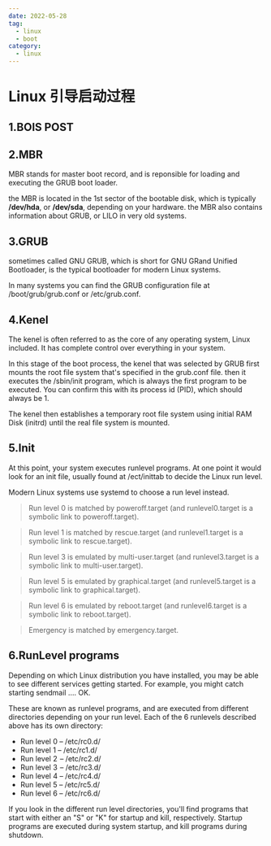 ```yaml
---
date: 2022-05-28
tag:
  - linux
  - boot
category:
  - linux
---
```


# Linux 引导启动过程

## 1.BOIS POST

## 2.MBR

MBR stands for master boot record, and is reponsible for loading and executing the GRUB boot loader.

the MBR is located in the 1st sector of the bootable disk, which is typically **/dev/hda**, or **/dev/sda**, depending on your hardware. the MBR also contains information about GRUB, or LILO in very old systems.

## 3.GRUB

sometimes called GNU GRUB, which is short for GNU GRand Unified Bootloader, is the typical bootloader for modern Linux systems.

In many systems you can find the GRUB configuration file at /boot/grub/grub.conf or /etc/grub.conf.

## 4.Kenel

The kenel is often referred to as the core of any operating system, Linux included. It has complete control over everything in your system.

In this stage of the boot process, the kenel that was selected by GRUB first mounts the root file system that's specified in the grub.conf file. then it executes the /sbin/init program, which is always the first program to be executed. You can confirm this with its process id (PID), which should always be 1.

The kenel then establishes a temporary root file system using initial RAM Disk (initrd) until the real file system is mounted.

## 5.Init

At this point, your system executes runlevel programs. At one point it would look for an init file, usually found at /ect/inittab to decide the Linux run level.

Modern Linux systems use systemd to choose a run level instead.

> Run level 0 is matched by poweroff.target (and runlevel0.target is a symbolic link to poweroff.target).

> Run level 1 is matched by rescue.target (and runlevel1.target is a symbolic link to rescue.target).

> Run level 3 is emulated by multi-user.target (and runlevel3.target is a symbolic link to multi-user.target).

> Run level 5 is emulated by graphical.target (and runlevel5.target is a symbolic link to graphical.target).

> Run level 6 is emulated by reboot.target (and runlevel6.target is a symbolic link to reboot.target).

> Emergency is matched by emergency.target.

## 6.RunLevel programs

Depending on which Linux distribution you have installed, you may be able to see different services getting started. For example, you might catch starting sendmail …. OK.

These are known as runlevel programs, and are executed from different directories depending on your run level. Each of the 6 runlevels described above has its own directory:

- Run level 0 – /etc/rc0.d/
- Run level 1 – /etc/rc1.d/
- Run level 2  – /etc/rc2.d/
- Run level 3  – /etc/rc3.d/
- Run level 4 – /etc/rc4.d/
- Run level 5 – /etc/rc5.d/
- Run level 6 – /etc/rc6.d/

If you look in the different run level directories, you'll find programs that start with either an "S" or "K" for startup and kill, respectively. Startup programs are executed during system startup, and kill programs during shutdown.
